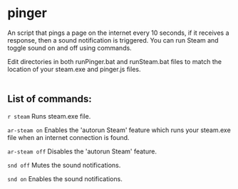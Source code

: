 # pinger

An script that pings a page on the internet every 10 seconds, if it receives a response, then a sound notification is triggered. You can run Steam and toggle sound on and off using commands.

Edit directories in both runPinger.bat and runSteam.bat files to match the location of your steam.exe and pinger.js files.<br><br>

## List of commands:

<code>r steam</code> Runs steam.exe file.

<code>ar-steam on</code> Enables the 'autorun Steam' feature which runs your steam.exe file when an internet connection is found.

<code>ar-steam off</code> Disables the 'autorun Steam' feature.

<code>snd off</code> Mutes the sound notifications.

<code>snd on</code> Enables the sound notifications.
